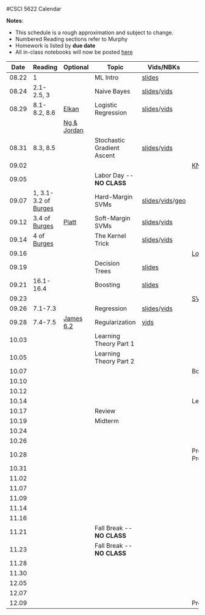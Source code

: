 #CSCI 5622 Calendar

**Notes**:
- This schedule is a rough approximation and subject to change.
- Numbered Reading sections refer to Murphy
- Homework is listed by **due date**
- All in-class notebooks will now be posted [here](https://github.com/chrisketelsen/csci5622notebooks)

| Date 		   | Reading         |  Optional   |                Topic             	 | Vids/NBKs| Hmwk  	| 
|:------------:| ----------------| ------------|-------------------------------------|----------|-----------|
| 08.22        | 1				 |             | ML Intro							 |	[slides](http://grandmaster.colorado.edu/~cketelsen/files/csci5622/videos/lesson01/1a.pdf)		|			| 
| 08.24        | 2.1-2.5, 3      |             | Naive Bayes 						 |	[slides](http://grandmaster.colorado.edu/~cketelsen/files/csci5622/videos/lesson02/lesson02.pdf)/[vids](https://www.youtube.com/playlist?list=PLnGW93UbO5Lw6kCrLHamfO1C6aO6cYn9e)		|			| 
| 08.29        | 8.1-8.2, 8.6    | [Elkan](https://piazza.com/class_profile/get_resource/is29q3nxion50u/is2whxendxg6pt) | Logistic Regression			 |[slides](http://grandmaster.colorado.edu/~cketelsen/files/csci5622/videos/lesson03/lesson03.pdf)/[vids](https://www.youtube.com/playlist?list=PLnGW93UbO5LxLOescqOXFeiFMQiHKQpbc)	|			| 
|              |              | [Ng & Jordan](https://piazza.com/class_profile/get_resource/is29q3nxion50u/is2wmscpcxh184) | 		 |			|			| 
| 08.31        | 8.3, 8.5        | 			   | Stochastic Gradient Ascent 		 |	[slides](http://grandmaster.colorado.edu/~cketelsen/files/csci5622/videos/lesson04/lesson04.pdf)/[vids](https://www.youtube.com/playlist?list=PLnGW93UbO5Lwf58whD9P7fjq5fbCgVVrp)	 	|			| 
| 09.02        | 		         | 			   | 									 |			| [KNN](https://github.com/chrisketelsen/courses/blob/master/csci5622/homework/knn/assign.md)		| 
| 09.05        | 		         | 			   | Labor Day -- **NO CLASS**			 |			|			| 
| 09.07        | 1, 3.1-3.2 of [Burges](http://research.microsoft.com/en-us/um/people/cburges/papers/svmtutorial.pdf)		         | 			   | Hard-Margin SVMs |	[slides](http://grandmaster.colorado.edu/~cketelsen/files/csci5622/videos/lesson05/lesson05.pdf)/[vids](https://www.youtube.com/playlist?list=PLnGW93UbO5Lxz0JFghO9LkIt1Q8Lnw6Mn)/[geo](http://nbviewer.jupyter.org/url/grandmaster.colorado.edu/~cketelsen/files/csci5622/notebooks/lesson05/lesson05SVMGeometry.ipynb?flush_cache=true)		|			| 
| 09.12        | 3.4 of [Burges](http://research.microsoft.com/en-us/um/people/cburges/papers/svmtutorial.pdf)		         | 		[Platt](https://www.microsoft.com/en-us/research/wp-content/uploads/2016/02/smo-book.pdf)	   | Soft-Margin SVMs | [slides](http://grandmaster.colorado.edu/~cketelsen/files/csci5622/videos/lesson06/lesson06.pdf)/[vids](https://www.youtube.com/playlist?list=PLnGW93UbO5LxxApfk0Qwzw2Ji_XRxQY0c)			|			| 
| 09.14        | 4 of [Burges](http://research.microsoft.com/en-us/um/people/cburges/papers/svmtutorial.pdf)		         | 			   | The Kernel Trick |	[slides](http://grandmaster.colorado.edu/~cketelsen/files/csci5622/videos/lesson07/lesson07.pdf)/[vids](https://www.youtube.com/playlist?list=PLnGW93UbO5LxO8xo2z8pFtpGXeFlaGOTp)		|			| 
| 09.16        | 		         | 			   | 									 |			| [LogReg](https://github.com/chrisketelsen/courses/blob/master/csci5622/homework/logreg/assign.md)	| 
| 09.19        |        		 | 			   | Decision Trees						 |	[slides](http://grandmaster.colorado.edu/~cketelsen/files/csci5622/videos/lesson08/lesson08.pdf)		| 			| 
| 09.21        | 16.1-16.4       | 			   | Boosting 							 |	[slides](http://grandmaster.colorado.edu/~cketelsen/files/csci5622/videos/lesson09/lesson09.pdf)		|			| 
| 09.23        | 		         | 			   | 									 |			| [SVM](https://github.com/chrisketelsen/courses/blob/master/csci5622/homework/svm/assign.md) 		| 
| 09.26        | 7.1-7.3			     | 			   | Regression 			      		 |	[slides](http://grandmaster.colorado.edu/~cketelsen/files/csci5622/videos/lesson10/lesson10.pdf)/[vids](https://www.youtube.com/playlist?list=PLnGW93UbO5LwR6IVtKAqSlzy4PjscOG1E)		|			| 
| 09.28        | 7.4-7.5			     | 	[James 6.2](http://www-bcf.usc.edu/~gareth/ISL/ISLR%20Sixth%20Printing.pdf)		   | Regularization						 |	[vids](https://www.youtube.com/playlist?list=PLnGW93UbO5Lwll_CxrMufMPNv6hH7g1Eg)		|			| 
| 10.03        | 			     | 			   | Learning Theory Part 1			     |			|			| 
| 10.05        | 			     | 			   | Learning Theory Part 2				 |			|			| 
| 10.07        | 			     | 			   | 	       						     |			| Boosting	| 
| 10.10        | 			     | 			   | 									 |			|			| 
| 10.12        | 			     | 			   | 									 |			|			| 
| 10.14        | 			     | 			   | 									 |			| Learnability		| 
| 10.17        | 			     | 			   | Review								 |			|			| 
| 10.19        | 			     | 			   | Midterm							 |			|			| 
| 10.24        | 			     | 			   | 									 |			|			| 
| 10.26        | 			     | 			   | 									 |			|			| 
| 10.28        | 			     | 			   | 									 |			| Project Proposal		| 
| 10.31        | 			     | 			   | 									 |			|			| 
| 11.02        | 			     | 			   | 									 |			|			| 
| 11.07        | 			     | 			   | 									 |			|			| 
| 11.09        | 			     | 			   | 									 |			|			| 
| 11.14        | 			     | 			   | 									 |			|			| 
| 11.16        | 			     | 			   | 									 |			|			| 
| 11.21        | 			     | 			   | Fall Break -- **NO CLASS**			 |			|			| 
| 11.23        | 			     | 			   | Fall Break -- **NO CLASS**			 |			|			| 
| 11.28        | 			     | 			   | 									 |			|			| 
| 11.30        | 			     | 			   | 									 |			|			| 
| 12.05        | 			     | 			   | 									 |			|			| 
| 12.07        | 			     | 			   | 									 |			|    		| 
| 12.09        | 			     | 			   | 									 |			| Project Due   		| 


